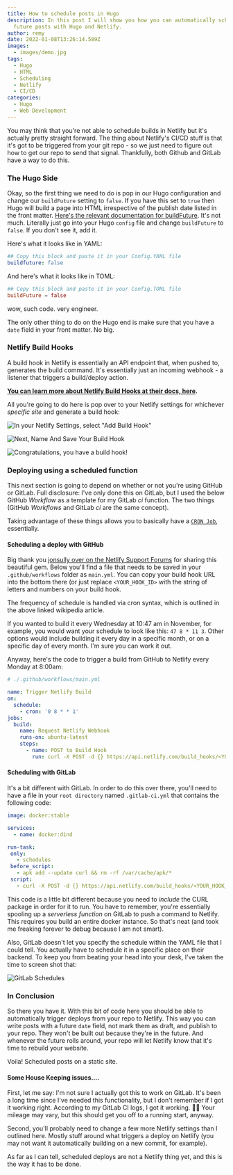 ```yaml
---
title: How to schedule posts in Hugo
description: In this post I will show you how you can automatically schedule
  future posts with Hugo and Netlify.
author: remy
date: 2022-01-08T13:26:14.589Z
images:
  - images/demo.jpg
tags:
  - Hugo
  - HTML
  - Scheduling
  - Netlify
  - CI/CD
categories:
  - Hugo
  - Web Development
---
```

You may think that you're not able to schedule builds in Netlify but it's actually pretty straight forward. The thing about Netlify's CI/CD stuff is that it's got to be triggered from your git repo - so we just need to figure out how to get our repo to send that signal. Thankfully, both Github and GitLab have a way to do this. 

### The Hugo Side

Okay, so the first thing we need to do is pop in our Hugo configuration and change our `buildFuture` setting to `false`. If you have this set to `true` then Hugo will build a page into HTML irrespective of the publish date listed in the front matter. [Here's the relevant documentation for buildFuture](https://gohugo.io/getting-started/configuration/#buildfuture). It's not much. Literally just go into your Hugo `config` file and change `buildFuture` to `false`. If you don't see it, add it.

Here's what it looks like in YAML:

```yaml
## Copy this block and paste it in your Config.YAML file
buildfuture: false
```

And here's what it looks like in TOML:

```toml
## Copy this block and paste it in your Config.TOML file
buildFuture = false
```

wow, such code. very engineer.

The only other thing to do on the Hugo end is make sure that you have a `date` field in your front matter. No big.

### Netlify Build Hooks

A build hook in Netlify is essentially an API endpoint that, when pushed to, generates the build command. It's essentially just an incoming webhook - a listener that triggers a build/deploy action.

**[You can learn more about Netlify Build Hooks at their docs, here](https://docs.netlify.com/configure-builds/build-hooks/).**

All you're going to do here is pop over to your Netlify settings for whichever *specific site* and generate a build hook:

![In your Netlify Settings, select "Add Build Hook"](/images/add-build-hook.png)

![Next, Name And Save Your Build Hook](/images/naming-build-hook.png)

![Congratulations, you have a build hook!](/images/yay-build-hook.png)

### Deploying using a scheduled function

This next section is going to depend on whether or not you're using GitHub or GitLab. Full disclosure: I've only done this on GitLab, but I used the below GitHub *Workflow* as a template for my GitLab *ci* function. The two things (GitHub *Workflows* and GitLab *ci* are the same concept).

Taking advantage of these things allows you to basically have a [`CRON Job`](https://en.wikipedia.org/wiki/Cron), essentially. 

#### Scheduling a deploy with GitHub

Big thank you [jonsully over on the Netlify Support Forums](https://answers.netlify.com/t/scheduling-builds-and-deploys-with-netlify/2563/19) for sharing this beautiful gem. Below you'll find a file that needs to be saved in your `.github/workflows` folder as `main.yml`. You can copy your build hook URL into the bottom there (or just replace `<YOUR_HOOK_ID>` with the string of letters and numbers on your build hook. 

The frequency of schedule is handled via cron syntax, which is outlined in the above linked wikipedia article.

If you wanted to build it every Wednesday at 10:47 am in November, for example, you would want your schedule to look like this: `47 8 * 11 3`. Other options would include building it every day in a specific month, or on a specific day of every month. I'm sure you can work it out.

Anyway, here's the code to trigger a build from GitHub to Netlify every Monday at 8:00am:

```yaml
# ./.github/workflows/main.yml

name: Trigger Netlify Build
on:
  schedule:
    - cron: '0 8 * * 1'
jobs:
  build:
    name: Request Netlify Webhook
    runs-on: ubuntu-latest
    steps:
      - name: POST to Build Hook
        run: curl -X POST -d {} https://api.netlify.com/build_hooks/<YOUR_HOOK_ID>
```

#### Scheduling with GitLab

It's a bit different with GitLab. In order to do this over there, you'll need to have a file in your `root directory` named `.gitlab-ci.yml` that contains the following code:

```yaml
image: docker:stable

services:
  - name: docker:dind

run-task:
 only:
   - schedules
 before_script:
   - apk add --update curl && rm -rf /var/cache/apk/*
 script:
   - curl -X POST -d {} https://api.netlify.com/build_hooks/<YOUR_HOOK_ID>
```

This code is a little bit different because you need to *include* the CURL package in order for it to run. You have to remember, you're essentially spooling up a *serverless function* on GitLab to push a command to Netlify. This requires you build an entire docker instance. So that's neat (and took me freaking forever to debug because I am not smart).

Also, GitLab doesn't let you specify the schedule within the YAML file that I could tell. You actually have to schedule it in a specific place on their backend. To keep you from beating your head into your desk, I've taken the time to screen shot that:

![GitLab Schedules](/images/gitlab-schedules.png)

### In Conclusion

So there you have it. With this bit of code here you should be able to automatically trigger deploys from your repo to Netlify. This way you can write posts with a future `date` field, not mark them as draft, and publish to your repo. They won't be built out because they're in the future. And whenever the future rolls around, your repo will let Netlify know that it's time to rebuild your website.

Voila! Scheduled posts on a static site.

#### Some House Keeping issues....

First, let me say: I'm not sure I actually got this to work on GitLab. It's been a long time since I've needed this functionality, but I don't remember if I got it working right. According to my GitLab CI logs, I got it working. 🤷‍♂️ Your mileage may vary, but this should get you off to a running start, anyway.

Second, you'll probably need to change a few more Netlify settings than I outlined here. Mostly stuff around what triggers a deploy on Netlify (you may not want it automatically building on a new commit, for example). 

As far as I can tell, scheduled deploys are not a Netlify thing yet, and this is the way it has to be done.

